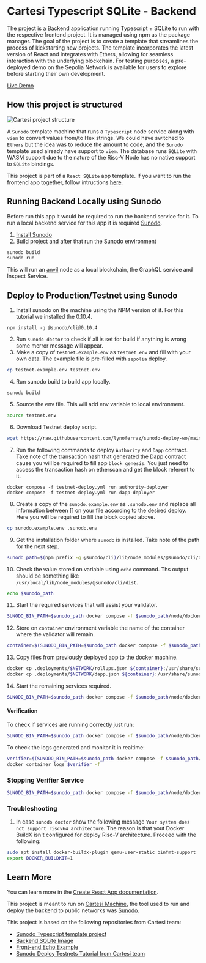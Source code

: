 # Cartesi Typescript SQLite - Backend

The project is a Backend application running Typescript + SQLite to run with the respective frontend project. It is managed using npm as the package manager. The goal of the project is to create a template that streamlines the process of kickstarting new projects. The template incorporates the latest version of React and integrates with Ethers, allowing for seamless interaction with the underlying blockchain. For testing purposes, a pre-deployed demo on the Sepolia Network is available for users to explore before starting their own development.

[Live Demo](https://doiim.github.io/cartesi-ts-react-sqlite/)

## How this project is structured

![Cartesi project structure](https://github.com/doiim/cartesi-react-bootstrap/assets/13040410/2ab19829-997b-4964-82ca-b038f3fe2dd2)

A `Sunodo` template machine that runs a `Typescript` node service along with `viem` to convert values from/to Hex strings. We could have switched to `Ethers` but the idea was to reduce the amount to code, and the `Sunodo` template used already have support to `viem`. The database runs `SQLite` with WASM support due to the nature of the Risc-V Node has no native support to `SQLite` bindings.

This project is part of a `React SQLite` app template. If you want to run the frontend app together, follow intructions [here](https://github.com/doiim/cartesi-ts-react-sqlite/tree/master).

## Running Backend Locally using Sunodo

Before run this app it would be required to run the backend service for it. To run a local backend service for this app it is required [Sunodo](https://docs.sunodo.io/guide/introduction/what-is-sunodo).

1. [Install Sunodo](https://docs.sunodo.io/guide/introduction/installing)
2. Build project and after that run the Sunodo environment

```sh
sunodo build
sunodo run
```

This will run an [anvil](https://book.getfoundry.sh/reference/anvil/) node as a local blockchain, the GraphQL service and Inspect Service.

## Deploy to Production/Testnet using Sunodo

1. Install sunodo on the machine using the NPM version of it. For this tutorial we installed the 0.10.4.

```
npm install -g @sunodo/cli@0.10.4
```

2. Run `sunodo doctor` to check if all is set for build if anything is wrong some merror message will appear.
3. Make a copy of `testnet.example.env` as `testnet.env` and fill with your own data. The example file is pre-filled with `sepolia` deploy.

```sh
cp testnet.example.env testnet.env
```

4. Run sunodo build to build app locally.

```
sunodo build
```

5. Source the env file. This will add env variable to local environment.

```sh
source testnet.env
```

6. Download Testnet deploy script.

```sh
wget https://raw.githubusercontent.com/lynoferraz/sunodo-deploy-wo/main/testnet-deploy.yml
```

7. Run the following commands to deploy `Authority` and `Dapp` contract. Take note of the transaction hash that generated the Dapp contract cause you will be required to fill app `block genesis`. You just need to access the transaction hash on etherscan and get the block referent to it.

```
docker compose -f testnet-deploy.yml run authority-deployer
docker compose -f testnet-deploy.yml run dapp-deployer
```

8. Create a copy of the `sunodo.example.env` as `.sunodo.env` and replace all information between [] on your file according to the desired deploy. Here you will be required to fill the block copied above.

```sh
cp sunodo.example.env .sunodo.env
```

9. Get the installation folder where `sunodo` is installed. Take note of the path for the next step.

```sh
sunodo_path=$(npm prefix -g @sunodo/cli)/lib/node_modules/@sunodo/cli/dist
```

10. Check the value stored on variable using `echo` command. Ths output should be something like `/usr/local/lib/node_modules/@sunodo/cli/dist`.

```sh
echo $sunodo_path
```

11. Start the required services that will assist your validator.

```sh
SUNODO_BIN_PATH=$sunodo_path docker compose -f $sunodo_path/node/docker-compose-validator.yaml -f $sunodo_path/node/docker-compose-database.yaml -f $sunodo_path/node/docker-compose-explorer.yaml -f $sunodo_path/node/docker-compose-anvil.yaml -f $sunodo_path/node/docker-compose-proxy.yaml -f $sunodo_path/node/docker-compose-prompt.yaml -f $sunodo_path/node/docker-compose-snapshot-volume.yaml -f $sunodo_path/node/docker-compose-envfile.yaml --project-directory . up -d anvil database
```

12. Store on `container` environment variable the name of the container where the validator will remain.

```sh
container=$(SUNODO_BIN_PATH=$sunodo_path docker compose -f $sunodo_path/node/docker-compose-validator.yaml -f $sunodo_path/node/docker-compose-anvil.yaml -f $sunodo_path/node/docker-compose-proxy.yaml -f $sunodo_path/node/docker-compose-prompt.yaml -f $sunodo_path/node/docker-compose-snapshot-volume.yaml -f $sunodo_path/node/docker-compose-envfile.yaml --project-directory . ps | grep anvil | awk '{print $1}')
```

13. Copy files from previously deployed app to the docker machine.

```sh
docker cp .deployments/$NETWORK/rollups.json ${container}:/usr/share/sunodo/$NETWORK.json
docker cp .deployments/$NETWORK/dapp.json ${container}:/usr/share/sunodo/dapp-$NETWORK.json
```

14. Start the remaining services required.

```sh
SUNODO_BIN_PATH=$sunodo_path docker compose -f $sunodo_path/node/docker-compose-validator.yaml -f $sunodo_path/node/docker-compose-anvil.yaml -f $sunodo_path/node/docker-compose-proxy.yaml -f $sunodo_path/node/docker-compose-prompt.yaml -f $sunodo_path/node/docker-compose-snapshot-volume.yaml -f $sunodo_path/node/docker-compose-envfile.yaml --project-directory . up -d
```

#### Verification

To check if services are running correctly just run:

```sh
SUNODO_BIN_PATH=$sunodo_path docker compose -f $sunodo_path/node/docker-compose-validator.yaml -f $sunodo_path/node/docker-compose-anvil.yaml -f $sunodo_path/node/docker-compose-proxy.yaml -f $sunodo_path/node/docker-compose-prompt.yaml -f $sunodo_path/node/docker-compose-snapshot-volume.yaml -f $sunodo_path/node/docker-compose-envfile.yaml --project-directory . ps
```

To check the logs generated and monitor it in realtime:

```sh
verifier=$(SUNODO_BIN_PATH=$sunodo_path docker compose -f $sunodo_path/node/docker-compose-validator.yaml -f $sunodo_path/node/docker-compose-anvil.yaml -f $sunodo_path/node/docker-compose-proxy.yaml -f $sunodo_path/node/docker-compose-prompt.yaml -f $sunodo_path/node/docker-compose-snapshot-volume.yaml -f $sunodo_path/node/docker-compose-envfile.yaml --project-directory . ps | grep verifier | awk '{print $1}')
docker container logs $verifier -f
```

### Stopping Verifier Service

```sh
SUNODO_BIN_PATH=$sunodo_path docker compose -f $sunodo_path/node/docker-compose-validator.yaml -f $sunodo_path/node/docker-compose-anvil.yaml -f $sunodo_path/node/docker-compose-proxy.yaml -f $sunodo_path/node/docker-compose-prompt.yaml -f $sunodo_path/node/docker-compose-snapshot-volume.yaml -f $sunodo_path/node/docker-compose-envfile.yaml --project-directory . down -v
```

### Troubleshooting

1. In case `sunodo doctor` show the following message `Your system does not support riscv64 architecture`. The reason is that yout Docker BuildX isn't configured for deploy Risc-V architecture. Proceed with the following:

```sh
sudo apt install docker-buildx-plugin qemu-user-static binfmt-support
export DOCKER_BUILDKIT=1
```

## Learn More

You can learn more in the [Create React App documentation](https://facebook.github.io/create-react-app/docs/getting-started).

This project is meant to run on [Cartesi Machine](https://docs.cartesi.io/), the tool used to run and deploy the backend to public networks was [Sunodo](https://docs.sunodo.io/guide/introduction/what-is-sunodo).

This project is based on the following repositories from Cartesi team:

- [Sunodo Typescript template project](https://github.com/sunodo/sunodo-templates/tree/main/typescript)
- [Backend SQLite Image](https://github.com/cartesi/rollups-examples/tree/main/sqlite)
- [Front-end Echo Example](https://github.com/cartesi/rollups-examples/tree/main/frontend-echo)
- [Sunodo Deploy Testnets Tutorial from Cartesi team](https://github.com/lynoferraz/sunodo-deploy-wo)

